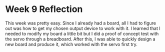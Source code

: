 # Week 9 Reflection

This week was pretty easy. Since I already had a board, all I had to figure out was how to get my chosen output device to work with it. I learned that I needed to modify my board a little bit but I did a proof of concept test with the servo through a breadboard. After this, I was able to quickly design a new board and produce it, which worked with the servo first try.